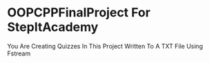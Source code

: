 # OOPCPPFinalProject For StepItAcademy
You Are Creating Quizzes In This Project Written To A TXT File Using Fstream
